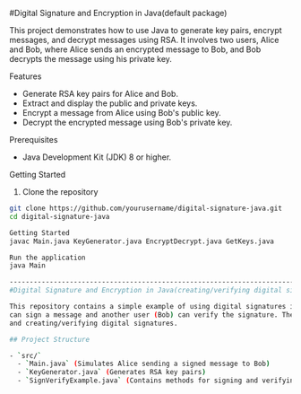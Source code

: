 #Digital Signature and Encryption in Java(default package)

This project demonstrates how to use Java to generate key pairs, encrypt messages, and decrypt messages using RSA. It involves two users, Alice and Bob, where Alice sends an encrypted message to Bob, and Bob decrypts the message using his private key.

 Features

- Generate RSA key pairs for Alice and Bob.
- Extract and display the public and private keys.
- Encrypt a message from Alice using Bob's public key.
- Decrypt the encrypted message using Bob's private key.

 Prerequisites

- Java Development Kit (JDK) 8 or higher.

 Getting Started

1. Clone the repository
```sh
git clone https://github.com/yourusername/digital-signature-java.git
cd digital-signature-java

Getting Started
javac Main.java KeyGenerator.java EncryptDecrypt.java GetKeys.java

Run the application
java Main

-----------------------------------------------------------------------------------------------------------------------------------------------------
#Digital Signature and Encryption in Java(creating/verifying digital signature)

This repository contains a simple example of using digital signatures in Java, demonstrating how one user (Alice) 
can sign a message and another user (Bob) can verify the signature. The example uses RSA for generating key pairs
and creating/verifying digital signatures.

## Project Structure

- `src/`
  - `Main.java` (Simulates Alice sending a signed message to Bob)
  - `KeyGenerator.java` (Generates RSA key pairs)
  - `SignVerifyExample.java` (Contains methods for signing and verifying messages)


